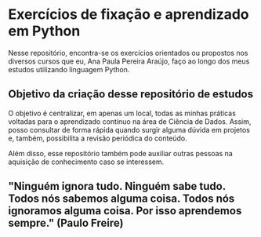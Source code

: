# Exercícios de fixação e aprendizado em Python

Nesse repositório, encontra-se os exercícios orientados ou propostos nos diversos cursos que eu, Ana Paula Pereira Araújo, faço ao longo dos meus estudos utilizando linguagem Python.

## Objetivo da criação desse repositório de estudos

O objetivo é centralizar, em apenas um local, todas as minhas práticas voltadas para o aprendizado contínuo na área de Ciência de Dados. Assim, posso consultar de forma rápida quando surgir alguma dúvida em projetos e, também, possibilita a revisão periódica do conteúdo. 

Além disso, esse repositório também pode auxiliar outras pessoas na aquisição de conhecimento caso se interessem.



## "Ninguém ignora tudo. Ninguém sabe tudo. Todos nós sabemos alguma coisa. Todos nós ignoramos alguma coisa. Por isso aprendemos sempre."  (Paulo Freire)
